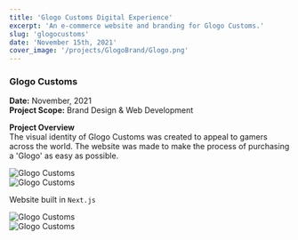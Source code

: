 ```yaml
---
title: 'Glogo Customs Digital Experience'
excerpt: 'An e-commerce website and branding for Glogo Customs.'
slug: 'glogocustoms'
date: 'November 15th, 2021'
cover_image: '/projects/GlogoBrand/Glogo.png'
---
```


### Glogo Customs   
**Date:** November, 2021  
**Project Scope:** Brand Design & Web Development

**Project Overview**  
The visual identity of Glogo Customs was created to appeal to gamers across the world. The website was made to make the process of purchasing a 'Glogo' as easy as possible.

![Glogo Customs](/projects/GlogoBrand/Glogo1.png)   
![Glogo Customs](/projects/GlogoBrand/Glogo2.png)   

Website built in `Next.js`   

![Glogo Customs](/projects/GlogoBrand/Glogo3.png)   
![Glogo Customs](/projects/GlogoBrand/Glogo4.png)   